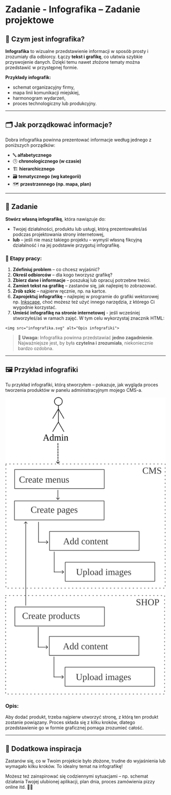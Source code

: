 # Zadanie - Infografika – Zadanie projektowe

## 🎯 Czym jest infografika?

**Infografika** to wizualne przedstawienie informacji w sposób prosty i zrozumiały dla odbiorcy. Łączy **tekst i grafikę**, co ułatwia szybkie przyswojenie danych. Dzięki temu nawet złożone tematy można przedstawić w przystępnej formie.

**Przykłady infografik:**
- schemat organizacyjny firmy,
- mapa linii komunikacji miejskiej,
- harmonogram wydarzeń,
- proces technologiczny lub produkcyjny.

---

## 🗂 Jak porządkować informacje?

Dobra infografika powinna prezentować informacje według jednego z poniższych porządków:

- 🔤 **alfabetycznego**
- 🕒 **chronologicznego (w czasie)**
- 🏗 **hierarchicznego**
- 🗃 **tematycznego (wg kategorii)**
- 🗺 **przestrzennego (np. mapa, plan)**

---

## 📝 Zadanie

**Stwórz własną infografikę**, która nawiązuje do:

- Twojej działalności, produktu lub usługi, którą prezentowałeś/aś podczas projektowania strony internetowej,
- **lub** – jeśli nie masz takiego projektu – wymyśl własną fikcyjną działalność i na jej podstawie przygotuj infografikę.

### 🔧 Etapy pracy:

1. **Zdefiniuj problem** – co chcesz wyjaśnić?
2. **Określ odbiorców** – dla kogo tworzysz grafikę?
3. **Zbierz dane i informacje** – poszukaj lub opracuj potrzebne treści.
4. **Zamień tekst na grafikę** – zastanów się, jak najlepiej to zobrazować.
5. **Zrób szkic** – najpierw ręcznie, np. na kartce.
6. **Zaprojektuj infografikę** – najlepiej w programie do grafiki wektorowej np. [Inkscape](https://inkscape.org/pl/), choć możesz też użyć innego narzędzia, z którego Ci wygodnie korzystać.
7. **Umieść infografikę na stronie internetowej** - jeśli wcześniej stworzyłeś/aś w ramach zajęć.
W tym celu wykorzystaj znacznik HTML:

```
<img src="infografika.svg" alt="Opis infografiki">
```


> 🎯 **Uwaga:** Infografika powinna przedstawiać **jedno zagadnienie**. Najważniejsze jest, by była **czytelna i zrozumiała**, niekoniecznie bardzo ozdobna.

---

## 🖼 Przykład infografiki

Tu przykład infografiki, którą stworzyłem – pokazuje, jak wygląda proces tworzenia produktów w panelu administracyjnym mojego CMS-a.

<img  src="../cmsrs_cmreate_shop_320.svg">

### Opis:

Aby dodać produkt, trzeba najpierw utworzyć stronę, z którą ten produkt zostanie powiązany. Proces składa się z kilku kroków, dlatego przedstawienie go w formie graficznej pomaga zrozumieć całość.

---

## 🧠 Dodatkowa inspiracja

Zastanów się, co w Twoim projekcie było złożone, trudne do wyjaśnienia lub wymagało kilku kroków. To idealny temat na infografikę!

Możesz też zainspirować się codziennymi sytuacjami – np. schemat działania Twojej ulubionej aplikacji, plan dnia, proces zamówienia pizzy online itd. 🎨🍕
